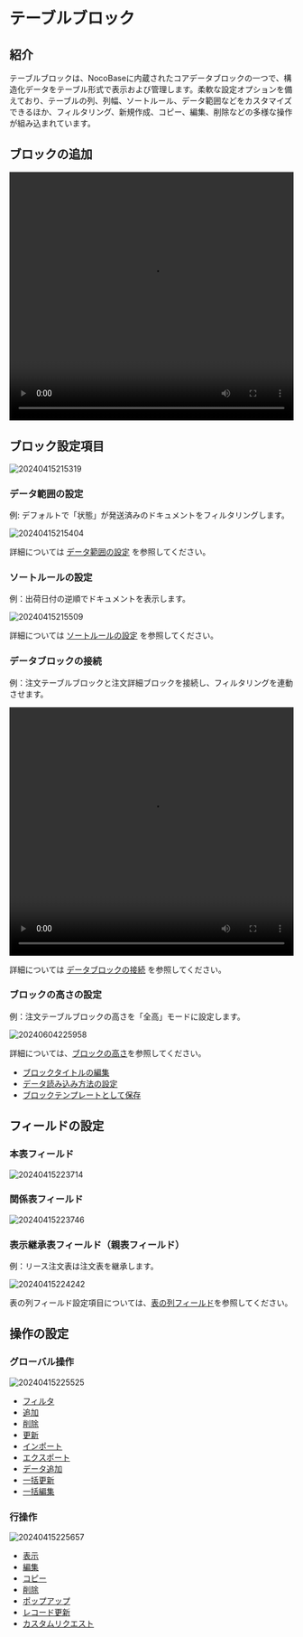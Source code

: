 # テーブルブロック

## 紹介

テーブルブロックは、NocoBaseに内蔵されたコアデータブロックの一つで、構造化データをテーブル形式で表示および管理します。柔軟な設定オプションを備えており、テーブルの列、列幅、ソートルール、データ範囲などをカスタマイズできるほか、フィルタリング、新規作成、コピー、編集、削除などの多様な操作が組み込まれています。

## ブロックの追加

<video width="100%" height="440" controls>
    <source src="https://static-docs.nocobase.com/20240415215027.mp4" type="video/mp4">
</video>

## ブロック設定項目

![20240415215319](https://static-docs.nocobase.com/20240415215319.png)

### データ範囲の設定

例: デフォルトで「状態」が発送済みのドキュメントをフィルタリングします。

![20240415215404](https://static-docs.nocobase.com/20240415215404.png)

詳細については [データ範囲の設定](/handbook/ui/blocks/block-settings/data-scope) を参照してください。

### ソートルールの設定

例：出荷日付の逆順でドキュメントを表示します。

![20240415215509](https://static-docs.nocobase.com/20240415215509.png)

詳細については [ソートルールの設定](/handbook/ui/blocks/block-settings/sorting-rule) を参照してください。

### データブロックの接続

例：注文テーブルブロックと注文詳細ブロックを接続し、フィルタリングを連動させます。

<video width="100%" height="440" controls>
    <source src="https://static-docs.nocobase.com/20240415221426.mp4" type="video/mp4">
</video>

詳細については [データブロックの接続](/handbook/ui/blocks/block-settings/connect-block) を参照してください。

### ブロックの高さの設定

例：注文テーブルブロックの高さを「全高」モードに設定します。

![20240604225958](https://static-docs.nocobase.com/20240604225958.gif)

詳細については、[ブロックの高さ](/handbook/ui/blocks/block-settings/block-height)を参照してください。

- [ブロックタイトルの編集](/handbook/ui/blocks/block-settings/block-title)
- [データ読み込み方法の設定](/handbook/ui/blocks/block-settings/loading-mode)
- [ブロックテンプレートとして保存](/handbook/ui/blocks/block-settings/block-template)

## フィールドの設定

### 本表フィールド

![20240415223714](https://static-docs.nocobase.com/20240415223714.png)

### 関係表フィールド

![20240415223746](https://static-docs.nocobase.com/20240415223746.png)

### 表示継承表フィールド（親表フィールド）

例：リース注文表は注文表を継承します。

![20240415224242](https://static-docs.nocobase.com/20240415224242.png)

表の列フィールド設定項目については、[表の列フィールド](/handbook/ui/fields/generic/table-column)を参照してください。

## 操作の設定

### グローバル操作

![20240415225525](https://static-docs.nocobase.com/20240415225525.png)

- [フィルタ](/handbook/ui/actions/types/filter)
- [追加](/handbook/ui/actions/types/add-new)
- [削除](/handbook/ui/actions/types/delete)
- [更新](/handbook/ui/actions/types/refresh)
- [インポート](/handbook/action-import)
- [エクスポート](/handbook/action-export)
- [データ追加](/handbook/action-add-record)
- [一括更新](/handbook/action-bulk-update)
- [一括編集](/handbook/action-bulk-edit)

### 行操作

![20240415225657](https://static-docs.nocobase.com/20240415225657.png)

- [表示](/handbook/ui/actions/types/view)
- [編集](/handbook/ui/actions/types/edit)
- [コピー](/handbook/action-duplicate)
- [削除](/handbook/ui/actions/types/delete)
- [ポップアップ](/handbook/ui/actions/types/pop-up)
- [レコード更新](/handbook/ui/actions/types/update-record)
- [カスタムリクエスト](/handbook/action-custom-request)

